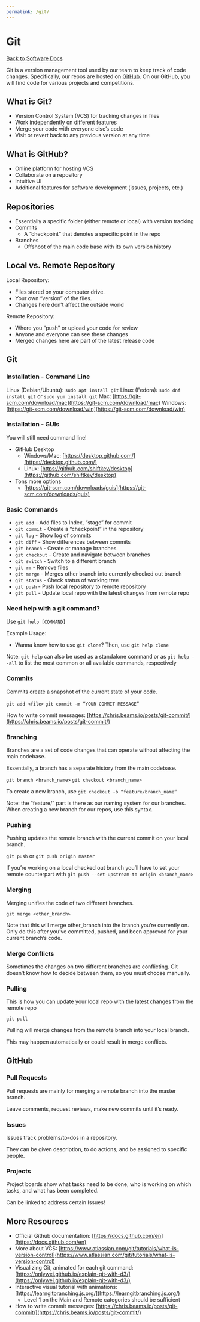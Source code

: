 ```yaml
---
permalink: /git/
---
```


# Git

[Back to Software Docs](/docs/)

Git is a version management tool used by our team to keep track of code changes. Specifically, our repos are hosted on [GitHub](https://github.com/MissouriMRR). On our GitHub, you will find code for various projects and competitions.

## What is Git?
- Version Control System (VCS) for tracking changes in files
- Work independently on different features
- Merge your code with everyone else’s code
- Visit or revert back to any previous version at any time

## What is GitHub?
- Online platform for hosting VCS
- Collaborate on a repository
- Intuitive UI
- Additional features for software development (issues, projects, etc.)

## Repositories
- Essentially a specific folder (either remote or local) with version tracking
- Commits
    - A “checkpoint” that denotes a specific point in the repo
- Branches
    - Offshoot of the main code base with its own version history

## Local vs. Remote Repository
Local Repository:
- Files stored on your computer drive.
- Your own “version” of the files.
- Changes here don’t affect the outside world

Remote Repository:
- Where you “push” or upload your code for review
- Anyone and everyone can see these changes
- Merged changes here are part of the latest release code

## Git

### Installation - Command Line

Linux (Debian/Ubuntu): `sudo apt install git`
Linux (Fedora): `sudo dnf install git` or `sudo yum install git`
Mac: [https://git-scm.com/download/mac](https://git-scm.com/download/mac)
Windows: [https://git-scm.com/download/win](https://git-scm.com/download/win)

### Installation - GUIs

You will still need command line!

- GitHub Desktop
    - Windows/Mac: [https://desktop.github.com/](https://desktop.github.com/)
    - Linux: [https://github.com/shiftkey/desktop](https://github.com/shiftkey/desktop)
- Tons more options
    - [https://git-scm.com/downloads/guis](https://git-scm.com/downloads/guis)

### Basic Commands

- `git add` - Add files to Index, “stage” for commit
- `git commit` - Create a “checkpoint” in the repository
- `git log` - Show log of commits
- `git diff` - Show differences between commits
- `git branch` - Create or manage branches
- `git checkout` - Create and navigate between branches
- `git switch` - Switch to a different branch
- `git rm` - Remove files
- `git merge` - Merges other branch into currently checked out branch
- `git status` - Check status of working tree
- `git push` - Push local repository to remote repository
- `git pull` - Update local repo with the latest changes from remote repo

### Need help with a git command?

Use `git help [COMMAND]`

Example Usage:
- Wanna know how to use `git clone`? Then, use `git help clone`


Note: `git help` can also be used as a standalone command or as `git help --all` to list the most common or all available commands, respectively

### Commits

Commits create a snapshot of the current state of your code.

`git add <file>`
`git commit -m “YOUR COMMIT MESSAGE”`

How to write commit messages: [https://chris.beams.io/posts/git-commit/](https://chris.beams.io/posts/git-commit/)

### Branching

Branches are a set of code changes that can operate without affecting the main codebase.

Essentially, a branch has a separate history from the main codebase.

`git branch <branch_name>`
`git checkout <branch_name>`

To create a new branch, use `git checkout -b “feature/branch_name”`

Note: the “feature/” part is there as our naming system for our branches. When creating a new branch for our repos, use this syntax.

### Pushing

Pushing updates the remote branch with the current commit on your local branch.

`git push` or `git push origin master`

If you’re working on a local checked out branch you’ll have to set your remote counterpart with `git push --set-upstream-to origin <branch_name>`

### Merging

Merging unifies the code of two different branches.

`git merge <other_branch>`

Note that this will merge other_branch into the branch you’re currently on.
Only do this after you’ve committed, pushed, and been approved for your current branch’s code.

### Merge Conflicts

Sometimes the changes on two different branches are conflicting. Git doesn’t know how to decide between them, so you must choose manually.

### Pulling

This is how you can update your local repo with the latest changes from the remote repo

`git pull`

Pulling will merge changes from the remote branch into your local branch.

This may happen automatically or could result in merge conflicts. 

## GitHub

### Pull Requests

Pull requests are mainly for merging a remote branch into the master branch.

Leave comments, request reviews, make new commits until it’s ready.

### Issues

Issues track problems/to-dos in a repository.

They can be given description, to do actions, and be assigned to specific people.

### Projects

Project boards show what tasks need to be done, who is working on which tasks, and what has been completed.

Can be linked to address certain Issues!


## More Resources

- Official Github documentation: [https://docs.github.com/en](https://docs.github.com/en)
- More about VCS: [https://www.atlassian.com/git/tutorials/what-is-version-control](https://www.atlassian.com/git/tutorials/what-is-version-control)
- Visualizing Git, animated for each git command: [https://onlywei.github.io/explain-git-with-d3/](https://onlywei.github.io/explain-git-with-d3/)
- Interactive visual tutorial with animations: [https://learngitbranching.js.org/](https://learngitbranching.js.org/)
    - Level 1 on the Main and Remote categories should be sufficient
- How to write commit messages: [https://chris.beams.io/posts/git-commit/](https://chris.beams.io/posts/git-commit/)

